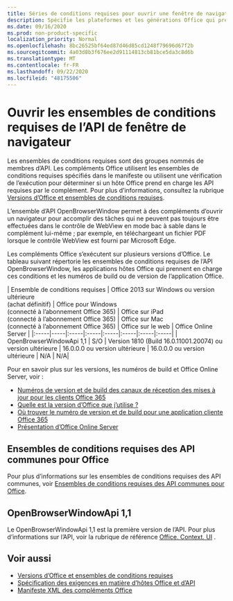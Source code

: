 ```yaml
---
title: Séries de conditions requises pour ouvrir une fenêtre de navigateur
description: Spécifie les plateformes et les générations Office qui prennent en charge l’API openBrowserWindow.
ms.date: 09/16/2020
ms.prod: non-product-specific
localization_priority: Normal
ms.openlocfilehash: 8bc26525bf64ed87d46d85cd1248f79696d67f2b
ms.sourcegitcommit: 4a03d8b3f676ee2d91114813cb81bce5da3c8d6b
ms.translationtype: MT
ms.contentlocale: fr-FR
ms.lasthandoff: 09/22/2020
ms.locfileid: "48175506"
---
```

# <a name="open-browser-window-api-requirement-sets"></a>Ouvrir les ensembles de conditions requises de l’API de fenêtre de navigateur

Les ensembles de conditions requises sont des groupes nommés de membres d’API. Les compléments Office utilisent les ensembles de conditions requises spécifiés dans le manifeste ou utilisent une vérification de l’exécution pour déterminer si un hôte Office prend en charge les API requises par le complément. Pour plus d’informations, consultez la rubrique [Versions d’Office et ensembles de conditions requises](../../develop/office-versions-and-requirement-sets.md).

L’ensemble d’API OpenBrowserWindow permet à des compléments d’ouvrir un navigateur pour accomplir des tâches qui ne peuvent pas toujours être effectuées dans le contrôle de WebView en mode bac à sable dans le complément lui-même ; par exemple, en téléchargeant un fichier PDF lorsque le contrôle WebView est fourni par Microsoft Edge.

Les compléments Office s’exécutent sur plusieurs versions d’Office. Le tableau suivant répertorie les ensembles de conditions requises de l’API OpenBrowserWindow, les applications hôtes Office qui prennent en charge ces conditions et les numéros de build ou de version de l’application Office.

|  Ensemble de conditions requises  | Office 2013 sur Windows ou version ultérieure<br>(achat définitif) | Office pour Windows<br>(connecté à l’abonnement Office 365) |  Office sur iPad<br>(connecté à l’abonnement Office 365)  |  Office sur Mac<br>(connecté à l’abonnement Office 365)  | Office sur le web  |  Office Online Server  |
|:-----|-----|:-----|:-----|:-----|:-----|:-----|:-----|
| OpenBrowserWindowApi 1,1  | S/O | Version 1810 (Build 16.0.11001.20074) ou version ultérieure | 16.0.0.0 ou version ultérieure | 16.0.0.0 ou version ultérieure | N/A | N/A|

Pour en savoir plus sur les versions, les numéros de build et Office Online Server, voir :

- [Numéros de version et de build des canaux de réception des mises à jour pour les clients Office 365](https://support.office.com/article/version-and-build-numbers-of-update-channel-releases-ae942449-1fca-4484-898b-a933ea23def7)
- [Quelle est la version d’Office que j’utilise ?](https://support.office.com/article/What-version-of-Office-am-I-using-932788b8-a3ce-44bf-bb09-e334518b8b19)
- [Où trouver le numéro de version et de build pour une application cliente Office 365](https://support.office.com/article/version-and-build-numbers-of-update-channel-releases-ae942449-1fca-4484-898b-a933ea23def7)
- [Présentation d’Office Online Server](/officeonlineserver/office-online-server-overview)

## <a name="office-common-api-requirement-sets"></a>Ensembles de conditions requises des API communes pour Office

Pour plus d’informations sur les ensembles de conditions requises des API communes, voir [Ensembles de conditions requises des API communes pour Office](office-add-in-requirement-sets.md).

## <a name="openbrowserwindowapi-11"></a>OpenBrowserWindowApi 1,1

Le OpenBrowserWindowApi 1,1 est la première version de l’API. Pour plus d’informations sur l’API, voir la rubrique de référence [Office. Context. UI](/javascript/api/office/office.context#ui) .

## <a name="see-also"></a>Voir aussi

- [Versions d’Office et ensembles de conditions requises](../../develop/office-versions-and-requirement-sets.md)
- [Spécification des exigences en matière d’hôtes Office et d’API](../../develop/specify-office-hosts-and-api-requirements.md)
- [Manifeste XML des compléments Office](../../develop/add-in-manifests.md)

